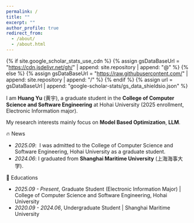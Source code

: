 ```yaml
---
permalink: /
title: ""
excerpt: ""
author_profile: true
redirect_from: 
  - /about/
  - /about.html
---
```


{% if site.google_scholar_stats_use_cdn %}
  {% assign gsDataBaseUrl = "https://cdn.jsdelivr.net/gh/" | append: site.repository | append: "@" %}
  {% else %}
  {% assign gsDataBaseUrl = "https://raw.githubusercontent.com/" | append: site.repository | append: "/" %}
  {% endif %}
  {% assign url = gsDataBaseUrl | append: "google-scholar-stats/gs_data_shieldsio.json" %}

<span class='anchor' id='about-me'></span>

I am **Huang Yu** (黄宇), a graduate student in the **College of Computer Science and Software Engineering** at Hohai University (2025 enrollment, Electronic Information major).

My research interests mainly focus on **Model Based Optimization**, **LLM**.




  🔥 News

  - *2025.09*: &nbsp;I was admitted to the College of Computer Science and Software Engineering, Hohai University as a graduate student.
  - *2024.06*:  I graduated from **Shanghai Maritime University** (上海海事大学).


  📖 Educations

  - *2025.09 - Present*, Graduate Student (Electronic Information Major) | College of Computer Science and Software Engineering, Hohai University
  - *2020.09 - 2024.06*, Undergraduate Student | Shanghai Maritime University
